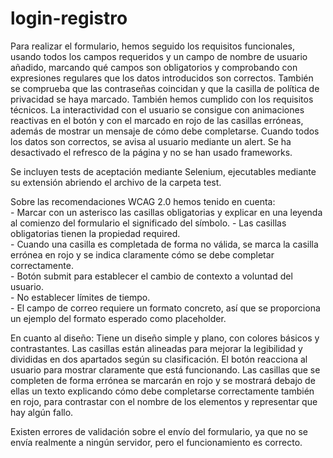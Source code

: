 # login-registro

Para realizar el formulario, hemos seguido los requisitos funcionales, usando todos los campos requeridos y un campo de nombre de usuario añadido, marcando qué campos son obligatorios y comprobando con expresiones regulares que los datos introducidos son correctos. También se comprueba que las contraseñas coincidan y que la casilla de política de privacidad se haya marcado. También hemos cumplido con los requisitos técnicos. La interactividad con el usuario se consigue con animaciones reactivas en el botón y con el marcado en rojo de las casillas erróneas, además de mostrar un mensaje de cómo debe completarse. Cuando todos los datos son correctos, se avisa al usuario mediante un alert. Se ha desactivado el refresco de la página y no se han usado frameworks.

Se incluyen tests de aceptación mediante Selenium, ejecutables mediante su extensión abriendo el archivo de la carpeta test. 

Sobre las recomendaciones WCAG 2.0 hemos tenido en cuenta:<br>
    - Marcar con un asterisco las casillas obligatorias y explicar en una leyenda al comienzo del formulario el significado del símbolo.
    - Las casillas obligatorias tienen la propiedad required.<br>
    - Cuando una casilla es completada de forma no válida, se marca la casilla errónea en rojo y se indica claramente cómo se debe completar correctamente.<br>
    - Botón submit para establecer el cambio de contexto a voluntad del usuario.<br>
    - No establecer límites de tiempo.<br>
    - El campo de correo requiere un formato concreto, así que se proporciona un ejemplo del formato esperado como placeholder.<br>

En cuanto al diseño:
Tiene un diseño simple y plano, con colores básicos y contrastantes. Las casillas están alineadas para mejorar la legibilidad y divididas en dos apartados según su clasificación. El botón reacciona al usuario para mostrar claramente que está funcionando. Las casillas que se completen de forma errónea se marcarán en rojo y se mostrará debajo de ellas un texto explicando cómo debe completarse correctamente también en rojo, para contrastar con el nombre de los elementos y representar que hay algún fallo.

Existen errores de validación sobre el envío del formulario, ya que no se envía realmente a ningún servidor, pero el funcionamiento es correcto.